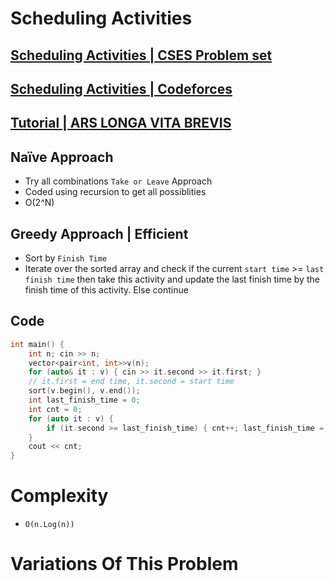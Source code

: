 # Scheduling Activities
## [Scheduling Activities | CSES Problem set](https://cses.fi/problemset/task/1629)
## [Scheduling Activities | Codeforces](https://codeforces.com/gym/102961/problem/F)
## [Tutorial | ARS LONGA VITA BREVIS](https://www.youtube.com/watch?v=m5hGKMi-NP8&t=177s)

## Naïve Approach 
- Try all combinations `Take or Leave` Approach
- Coded using recursion to get all possiblities
- O(2^N)

## Greedy Approach | Efficient
- Sort by `Finish Time`
- Iterate over the sorted array and check if the current `start time` >= `last finish time` then take this activity and update the last finish time by the finish time of this activity. Else continue 



 
## Code
```cpp
int main() {
    int n; cin >> n; 
    vector<pair<int, int>>v(n);
    for (auto& it : v) { cin >> it.second >> it.first; }
    // it.first = end time, it.second = start time 
    sort(v.begin(), v.end());
    int last_finish_time = 0;
    int cnt = 0;
    for (auto it : v) {
        if (it.second >= last_finish_time) { cnt++; last_finish_time = it.first; }
    }
    cout << cnt;
}
```
# Complexity 
- `O(n.Log(n))`

# Variations Of This Problem



